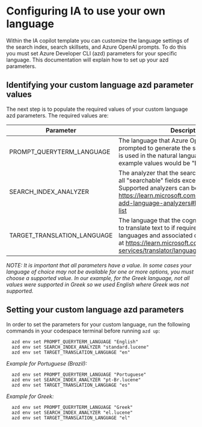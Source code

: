 # Configuring IA to use your own language

Within the IA copilot template you can customize the language settings of the search index, search skillsets, and Azure OpenAI prompts. To do this you must set Azure Developer CLI (azd) parameters for your specific language. This documentation will explain how to set up your azd parameters.

## Identifying your custom language azd parameter values

The next step is to populate the required values of your custom language azd parameters. The required values are:

Parameter | Description
---|---
PROMPT_QUERYTERM_LANGUAGE | The language that Azure OpenAI will be prompted to generate the search terms in. This is used in the natural language prompt so example values would be "English" or "Greek".
SEARCH_INDEX_ANALYZER | The analyzer that the search index will use for all "searchable" fields except "translated_text". Supported analyzers can be found at <https://learn.microsoft.com/azure/search/index-add-language-analyzers#language-analyzer-list>
TARGET_TRANSLATION_LANGUAGE | The language that the cognitive service will use to translate text to if required. Supported languages and associated codes can be found at <https://learn.microsoft.com/azure/ai-services/translator/language-support>

*NOTE: It is important that all parameters have a value. In some cases your language of choice may not be available for one or more options, you must choose a supported value. In our example, for the Greek language, not all values were supported in Greek so we used English where Greek was not supported.*

## Setting your custom language azd parameters

In order to set the parameters for your custom language, run the following commands in your codespace terminal before running `azd up`:

``` shell
  azd env set PROMPT_QUERYTERM_LANGUAGE "English"
  azd env set SEARCH_INDEX_ANALYZER "standard.lucene"
  azd env set TARGET_TRANSLATION_LANGUAGE "en" 
```

*Example for Portuguese (Brazil):*

``` shell
  azd env set PROMPT_QUERYTERM_LANGUAGE "Portuguese"
  azd env set SEARCH_INDEX_ANALYZER "pt-Br.lucene"
  azd env set TARGET_TRANSLATION_LANGUAGE "es"
```

*Example for Greek:*

``` shell
  azd env set PROMPT_QUERYTERM_LANGUAGE "Greek"
  azd env set SEARCH_INDEX_ANALYZER "el.lucene"
  azd env set TARGET_TRANSLATION_LANGUAGE "el"
```
